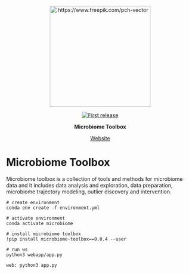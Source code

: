 <div align="center">
  <p>
  <img src="https://image.freepik.com/free-vector/pathogen-microorganisms-set_74855-5909.jpg" alt="https://www.freepik.com/pch-vector" width="270" />
  </p>
  <p>
    <a href="">
      <img alt="First release" src="https://img.shields.io/badge/release-v1.0-brightgreen.svg" />
    </a>
  </p>

  <p>
    <strong>Microbiome Toolbox</strong>
  </p>
  
  <p>
    <a href="https://microbiome-toolbox.herokuapp.com">
      Website
    </a>
  </p>
</div>


# Microbiome Toolbox

Microbiome toolbox is a collection of tools and methods for microbiome data and it includes data analysis and exploration, data preparation, microbiome trajectory modeling, outlier discovery and intervention.

```
# create environment
conda env create -f environment.yml

# activate environment
conda activate microbiome

# install microbiome toolbox
!pip install microbiome-toolbox==0.0.4 --user

# run ws
python3 webapp/app.py 

web: python3 app.py
```
